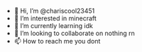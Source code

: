 - 👋 Hi, I’m @chariscool23451
- 👀 I’m interested in minecraft
- 🌱 I’m currently learning idk
- 💞️ I’m looking to collaborate on nothing rn
- 📫 How to reach me you dont

<!---
chariscool23451/chariscool23451 is a ✨ special ✨ repository because its `README.md` (this file) appears on your GitHub profile.
You can click the Preview link to take a look at your changes.
--->
